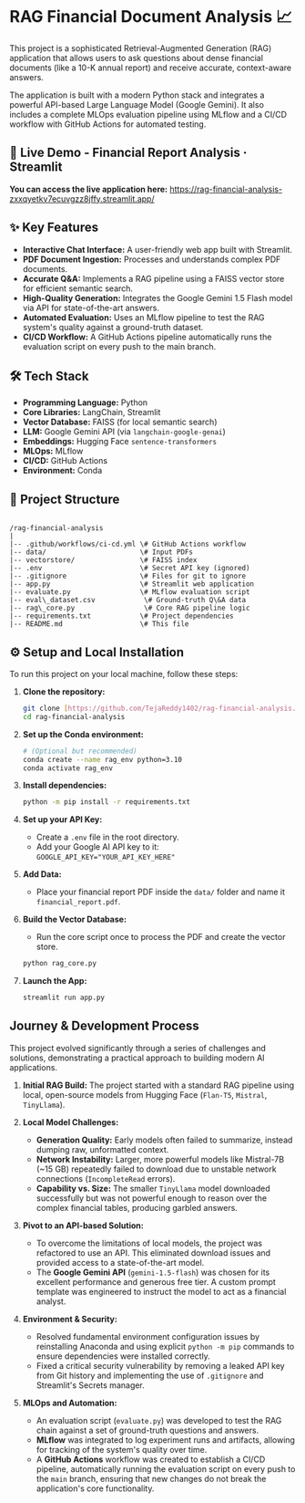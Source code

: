 # RAG Financial Document Analysis 📈

This project is a sophisticated Retrieval-Augmented Generation (RAG) application that allows users to ask questions about dense financial documents (like a 10-K annual report) and receive accurate, context-aware answers.

The application is built with a modern Python stack and integrates a powerful API-based Large Language Model (Google Gemini). It also includes a complete MLOps evaluation pipeline using MLflow and a CI/CD workflow with GitHub Actions for automated testing.

## 🚀 Live Demo - Financial Report Analysis · Streamlit

**You can access the live application here:** https://rag-financial-analysis-zxxqyetkv7ecuvgzz8jffy.streamlit.app/

## ✨ Key Features

* **Interactive Chat Interface:** A user-friendly web app built with Streamlit.
* **PDF Document Ingestion:** Processes and understands complex PDF documents.
* **Accurate Q&A:** Implements a RAG pipeline using a FAISS vector store for efficient semantic search.
* **High-Quality Generation:** Integrates the Google Gemini 1.5 Flash model via API for state-of-the-art answers.
* **Automated Evaluation:** Uses an MLflow pipeline to test the RAG system's quality against a ground-truth dataset.
* **CI/CD Workflow:** A GitHub Actions pipeline automatically runs the evaluation script on every push to the main branch.

## 🛠️ Tech Stack

* **Programming Language:** Python
* **Core Libraries:** LangChain, Streamlit
* **Vector Database:** FAISS (for local semantic search)
* **LLM:** Google Gemini API (via `langchain-google-genai`)
* **Embeddings:** Hugging Face `sentence-transformers`
* **MLOps:** MLflow
* **CI/CD:** GitHub Actions
* **Environment:** Conda

## 📂 Project Structure

```

/rag-financial-analysis
|
|-- .github/workflows/ci-cd.yml \# GitHub Actions workflow
|-- data/                       \# Input PDFs
|-- vectorstore/                \# FAISS index
|-- .env                        \# Secret API key (ignored)
|-- .gitignore                  \# Files for git to ignore
|-- app.py                      \# Streamlit web application
|-- evaluate.py                 \# MLflow evaluation script
|-- eval\_dataset.csv            \# Ground-truth Q\&A data
|-- rag\_core.py                 \# Core RAG pipeline logic
|-- requirements.txt            \# Project dependencies
|-- README.md                   \# This file

````

## ⚙️ Setup and Local Installation

To run this project on your local machine, follow these steps:

1.  **Clone the repository:**
    ```bash
    git clone [https://github.com/TejaReddy1402/rag-financial-analysis.git](https://github.com/TejaReddy1402/rag-financial-analysis.git)
    cd rag-financial-analysis
    ```

2.  **Set up the Conda environment:**
    ```bash
    # (Optional but recommended)
    conda create --name rag_env python=3.10
    conda activate rag_env
    ```

3.  **Install dependencies:**
    ```bash
    python -m pip install -r requirements.txt
    ```

4.  **Set up your API Key:**
    * Create a `.env` file in the root directory.
    * Add your Google AI API key to it: `GOOGLE_API_KEY="YOUR_API_KEY_HERE"`

5.  **Add Data:**
    * Place your financial report PDF inside the `data/` folder and name it `financial_report.pdf`.

6.  **Build the Vector Database:**
    * Run the core script once to process the PDF and create the vector store.
    ```bash
    python rag_core.py
    ```

7.  **Launch the App:**
    ```bash
    streamlit run app.py
    ```

## Journey & Development Process

This project evolved significantly through a series of challenges and solutions, demonstrating a practical approach to building modern AI applications.

1.  **Initial RAG Build:** The project started with a standard RAG pipeline using local, open-source models from Hugging Face (`Flan-T5`, `Mistral`, `TinyLlama`).

2.  **Local Model Challenges:**
    * **Generation Quality:** Early models often failed to summarize, instead dumping raw, unformatted context.
    * **Network Instability:** Larger, more powerful models like Mistral-7B (~15 GB) repeatedly failed to download due to unstable network connections (`IncompleteRead` errors).
    * **Capability vs. Size:** The smaller `TinyLlama` model downloaded successfully but was not powerful enough to reason over the complex financial tables, producing garbled answers.

3.  **Pivot to an API-based Solution:**
    * To overcome the limitations of local models, the project was refactored to use an API. This eliminated download issues and provided access to a state-of-the-art model.
    * The **Google Gemini API** (`gemini-1.5-flash`) was chosen for its excellent performance and generous free tier. A custom prompt template was engineered to instruct the model to act as a financial analyst.

4.  **Environment & Security:**
    * Resolved fundamental environment configuration issues by reinstalling Anaconda and using explicit `python -m pip` commands to ensure dependencies were installed correctly.
    * Fixed a critical security vulnerability by removing a leaked API key from Git history and implementing the use of `.gitignore` and Streamlit's Secrets manager.

5.  **MLOps and Automation:**
    * An evaluation script (`evaluate.py`) was developed to test the RAG chain against a set of ground-truth questions and answers.
    * **MLflow** was integrated to log experiment runs and artifacts, allowing for tracking of the system's quality over time.
    * A **GitHub Actions** workflow was created to establish a CI/CD pipeline, automatically running the evaluation script on every push to the `main` branch, ensuring that new changes do not break the application's core functionality.

````
